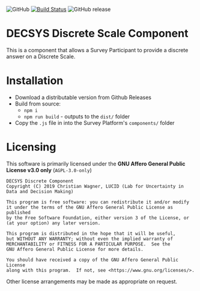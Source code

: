 ![GitHub](https://img.shields.io/github/license/decsys/discrete-component.svg)
[![Build Status](https://dev.azure.com/UniversityOfNottingham/DECSYS/_apis/build/status/decsys.discrete-component?branchName=master)](https://dev.azure.com/UniversityOfNottingham/DECSYS/_build/latest?definitionId=173&branchName=master)
![GitHub release](https://img.shields.io/github/release/decsys/discrete-component.svg)

# DECSYS Discrete Scale Component

This is a component that allows a Survey Participant to provide a discrete answer on a Discrete Scale.

# Installation

- Download a distributable version from Github Releases
- Build from source:
  - `npm i`
  - `npm run build` - outputs to the `dist/` folder
- Copy the `.js` file in into the Survey Platform's `components/` folder

# Licensing

This software is primarily licensed under the **GNU Affero General Public License v3.0 only** (`AGPL-3.0-only`)

    DECSYS Discrete Component
    Copyright (C) 2019 Christian Wagner, LUCID (Lab for Uncertainty in Data and Decision Making)

    This program is free software: you can redistribute it and/or modify
    it under the terms of the GNU Affero General Public License as published
    by the Free Software Foundation, either version 3 of the License, or
    (at your option) any later version.

    This program is distributed in the hope that it will be useful,
    but WITHOUT ANY WARRANTY; without even the implied warranty of
    MERCHANTABILITY or FITNESS FOR A PARTICULAR PURPOSE.  See the
    GNU Affero General Public License for more details.

    You should have received a copy of the GNU Affero General Public License
    along with this program.  If not, see <https://www.gnu.org/licenses/>.

Other license arrangements may be made as appropriate on request.